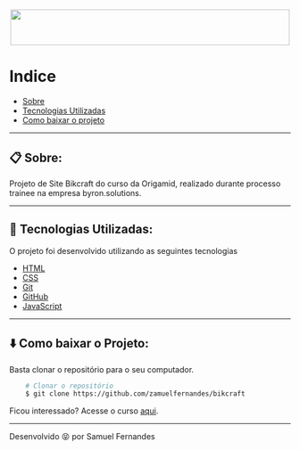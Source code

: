 <h1 align="center">
  <img src="https://i.ibb.co/LR9cC9m/Logo-modo-escuro-copiar.png" height = 64px width = 500px>  
</h1>

# Indice

- [Sobre](#-sobre)
- [Tecnologias Utilizadas](#-tecnologias-utilizadas)
- [Como baixar o projeto](#-como-baixar-o-projeto)

---

## 📋 Sobre:

Projeto de Site Bikcraft do curso da Origamid, realizado durante processo trainee na empresa byron.solutions.

---

## 🚀 Tecnologias Utilizadas:

O projeto foi desenvolvido utilizando as seguintes tecnologias

- [HTML](https://developer.mozilla.org/pt-BR/docs/Web/HTML) 
- [CSS](https://developer.mozilla.org/pt-BR/docs/Web/CSS)
- [Git](https://git-scm.com/)
- [GitHub](https://github.com/)
- [JavaScript](https://developer.mozilla.org/pt-BR/docs/Web/JavaScript)

---

## ⬇️ Como baixar o Projeto:

Basta clonar o repositório para o seu computador.

```bash
    # Clonar o repositório
    $ git clone https://github.com/zamuelfernandes/bikcraft
```

Ficou interessado? Acesse o curso [aqui](https://www.origamid.com/curso/web-design-completo/).

---

Desenvolvido 😝 por Samuel Fernandes
